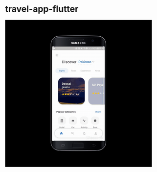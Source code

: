 # travel-app-flutter

<img src="https://github.com/ahmed-dys99/travel-app-flutter/blob/main/demo.gif"/>
